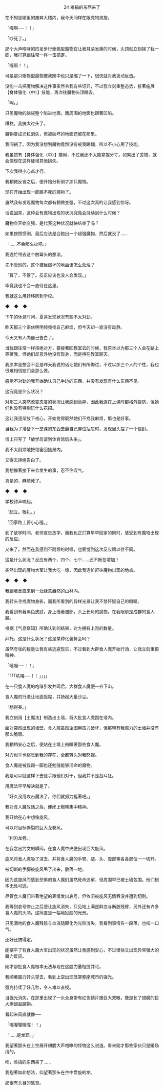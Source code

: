 <p align="center">24 难搞的东西来了</p>

在不知是哪里的废弃大楼内，我今天同样在跟魔物周旋。

「嘎啊──！！」

「吵死了。」

那个大声咆哮的四足步行蜥蜴型魔物在让我耳朵发痛的时候，头顶就立刻挨了我一脚，我打算跟往常一样一击搞定。

「嘎啊！！」

可是那只蜥蜴型魔物被我踢中也只是缩了一下，很快就对我发动反击。

没能一击把魔物解决这件事虽然令我有些讶异，不过我立刻重整态势，接著施展【身体强化（中）】技能，再次往魔物头顶踢去。

「啊。」

只见魔物的脑袋整个陷进地面，而周围的地面也跟著凹陷。

糟糕，我搞太过头了。

魔物变成光粒消失，但被破坏的地面还留在那里。

我闯祸了。因为我没想到魔物竟然没有被我踢翻，所以不小心用了技能。

我虽然有【身体强化（中）】能用，不过我还不太能拿捏分寸。如果出了差错，就会像现在这样徒增其他损失。

下次我得小心点才行。

我稍微反省之后，便开始分析刚才那只魔物。

现在开始出现一脚踢不死的魔物了。

虽然我有发现魔物每次都有稍微变强，不过这次真的让我感到惊讶。

话说回来，这种会有魔物出现的状况究竟会持续到什么时候？

魔物会开始变强，是代表这种状况就快结束了吗？

如果按照惯例，最后应该是会跑出一个超强魔物，然后就没了……

「……不会那么扯吧。」

我连忙甩去这个触霉头的想法。

先不管别的，这个被我踢坏的地面该怎么处理？

「算了，不管了。反正应该也没人会发现。」

毕竟我也不会一直待在这里。

我就这么用转移回到学校。

◆　◆　◆

下午的休息时间，夏莲发现状况有些不太对劲。

昨天那三个家伙明明频频找自己麻烦，但今天却一直没有动静。

今天又有人向自己告白了。

当我跟往常一样拒绝对方，要接著回教室去的时候，我原本以为那三个人会在路上等著我，但她们却意外地没有现身，而是待在教室聊天。

我原本是想会不会是昨天我说的话让她们有所悔过，不过以那三个人的个性，我也很难相信她们会那么做。

感觉不对劲的我开始确认自己手边的东西，并没有发现有什么东西不见。

这究竟是什么状况？

对那三人突然改变态度的状况让我感到诡异，因此我连在上课时都格外提防，但她们也没有特别玩什么花招。

这让我逐渐放下戒心，开始觉得既然她们不找我麻烦，那也是好事。

当我为了准备下一堂课的东西去翻自己座位抽屉时，发现里头摆了一个信封。

信上只写了「放学后请到体育馆后头来」。

我不太耐烦地把信塞回抽屉内。

又得去拒绝告白了。

我想像著接下来会发生的事，忍不住叹气。

真是的，麻烦死了。

◆　◆　◆

学校钟声响起。

「起立。敬礼。」

「回家路上要小心喔。」

到了放学时间，老师宣告放学，而我也正打算早早回家的同时，感受到有魔物出现的反应。

又来了。然而在我感到不耐烦的时候，也察觉到这次反应跟以往不同。

这是什么状况？反应有两个、四个、七个……还不断在增加！

突然出现的魔物大军让我大吃一惊，因此我连忙赶往魔物出现的地点。

◆　◆　◆

我跟著反应来到一处绿意盎然的山林内。

我转头寻找魔物身影，而我所看到的异样光景让我不禁怀疑自己的眼睛。

我看到有著黑色皮肤，身上缠著腰部，头上长角的魔物。在我眼前是成群的食人魔。

根据【气息察知】所确认到的结果，对方拥有上百的数量。

拜托，这是什么状况？这是某种化装舞会吗？

虽然夸张的数量让我有些逃避现实，不过看到大群食人魔开始行动，让我立刻重振精神。

「吼嘎──！！」

「「「「吼嘎──！！」」」」

在一只食人魔的咆哮引发共鸣后，大群食人魔便一齐下山。

食人魔的行进让地面摇晃，并扬起大量沙尘。

「想得美。」

我立刻用【土魔法】制造出土墙，将大批食人魔围在墙内。

面对突然出现的墙壁，食人魔虽然企图用蛮力破坏，但那带有我魔力的土墙并没有那么脆弱。

我稍稍安心之后，便站在土墙上俯瞰著那些食人魔。

对方似乎也察觉到我的存在，全都转头对我怒视。

食人魔是被我踢一脚也还勉强能够活命的魔物。

我是可以就这样下去徒手跟他们对干，但我并不是战斗狂。

用魔法早早解决就是了。

「好久没用攻击魔法了。你们就努力挺著吧。」

我对食人魔放话之后，便闭上眼睛集中精神。

我开始在心中想像旋风。

可以将目标撕裂的巨大龙卷风。

「利刃龙卷。」

在我念出咒文的瞬间，在食人魔中央便出现巨大旋风。

旋风将食人魔吸了进去，并将食人魔的手臂、腿、头、腹部等各各部位一一切开。

被切断的手脚被旋风甩了出来，散落一地。

因为这旋风而感到恐惧的食人魔们虽然死命逃窜，但周围早已被土墙包围。他们根本无处可逃。

尽管食人魔们带著绝望的表情发出哀号，但依旧被旋风无情吞没并遭到切割。

我等到哀号停止之后便让旋风消失，只见地上满是鲜血与断肢残臂，另外还有许多食人魔的头颅。这简直是一幅地狱般的光景。

只见满地的食人魔残骸与血液随即化为光粒消失，我看到事情告一段落，也松一口气。

还好还搞得定。

能摆平了有食人魔大军出现的状况虽然让我感到安心，不过很快又出现异常强大的魔力反应。

刚才那批食人魔根本无法与现在这股力量相提并论。

我顺著魔力转头望去，看到上空出现笼罩整座城市的强光。

强光持续了好几秒，令人难以直视。

当强光消失，在那里出现了一头全身带有红色鳞片跟巨大双眼，像是长了翅膀的巨大蜥蜴型魔物。

看起来简直就像──

「嘎喔喔喔喔！！」

「……是龙耶。」

我望著那头在上空展开翅膀大声咆哮的怪物这么说道。看来刚才那些家伙只是暖场用的。

哇，难搞的东西来了……

我抱著如此想法，仰望著那头在空中盘旋的龙。

那很有头目的感觉。

